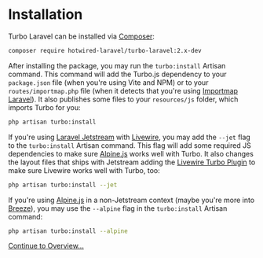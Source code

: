 # Installation

Turbo Laravel can be installed via [Composer](https://getcomposer.org/):

```bash
composer require hotwired-laravel/turbo-laravel:2.x-dev
```

After installing the package, you may run the `turbo:install` Artisan command. This command will add the Turbo.js dependency to your `package.json` file (when you're using Vite and NPM) or to your `routes/importmap.php` file (when it detects that you're using [Importmap Laravel](https://github.com/tonysm/importmap-laravel)). It also publishes some files to your `resources/js` folder, which imports Turbo for you:

```bash
php artisan turbo:install
```

If you're using [Laravel Jetstream](https://jetstream.laravel.com/introduction.html) with [Livewire](https://livewire.laravel.com/), you may add the `--jet` flag to the `turbo:install` Artisan command. This flag will add some required JS dependencies to make sure [Alpine.js](https://alpinejs.dev/) works well with Turbo. It also changes the layout files that ships with Jetstream adding the [Livewire Turbo Plugin](https://github.com/livewire/turbolinks) to make sure Livewire works well with Turbo, too:

```bash
php artisan turbo:install --jet
```

If you're using [Alpine.js](https://alpinejs.dev/) in a non-Jetstream context (maybe you're more into [Breeze](https://laravel.com/docs/starter-kits#laravel-breeze)), you may use the `--alpine` flag in the `turbo:install` Artisan command:

```bash
php artisan turbo:install --alpine
```

[Continue to Overview...](/docs/{{version}}/overview)
